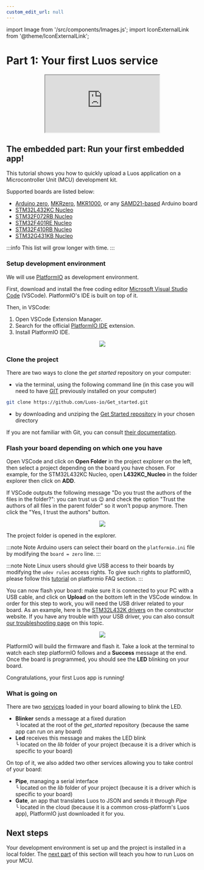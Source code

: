 ```yaml
---
custom_edit_url: null
---
```


import Image from '/src/components/Images.js';
import IconExternalLink from '@theme/IconExternalLink';

# Part 1: Your first Luos service

<div align="center"><iframe className="player_iframe" src="https://www.youtube.com/embed/VcK-LJ-gnDo?feature=oembed" allow="accelerometer; autoplay; encrypted-media; gyroscope; picture-in-picture; fullscreen" ></iframe></div>

## The embedded part: Run your first embedded app!

This tutorial shows you how to quickly upload a Luos application on a Microcontroller Unit (MCU) development kit.

Supported boards are listed below:

- <a href="https://www.arduino.cc/en/Main/ArduinoBoardZero&" target="_blank">Arduino zero<IconExternalLink width="10" /></a>, <a href="https://store.arduino.cc/products/arduino-mkr-zero-i2s-bus-sd-for-sound-music-digital-audio-data" target="_blank">MKRzero<IconExternalLink width="10" /></a>, <a href="https://store.arduino.cc/collections/boards/products/arduino-mkr1000-wifi" target="_blank">MKR1000<IconExternalLink width="10" /></a>, or any <a href="https://en.wikipedia.org/wiki/List_of_Arduino_boards_and_compatible_systems" target="_blank">SAMD21-based<IconExternalLink width="10" /></a> Arduino board
- <a href="https://www.st.com/en/evaluation-tools/nucleo-l432kc.html" target="_blank">STM32L432KC Nucleo<IconExternalLink width="10" /></a>
- <a href="https://www.st.com/en/evaluation-tools/nucleo-f072rb.html" target="_blank">STM32F072RB Nucleo<IconExternalLink width="10" /></a>
- <a href="https://www.st.com/en/evaluation-tools/nucleo-f401re.html" target="_blank">STM32F401RE Nucleo<IconExternalLink width="10" /></a>
- <a href="https://www.st.com/en/evaluation-tools/nucleo-f410rb.html" target="_blank">STM32F410RB Nucleo<IconExternalLink width="10" /></a>
- <a href="https://www.st.com/en/evaluation-tools/nucleo-g431kb.html" target="_blank">STM32G431KB Nucleo<IconExternalLink width="10" /></a>

:::info
This list will grow longer with time.
:::

### Setup development environment

We will use <a href="https://platformio.org/platformio-ide" target="_blank">PlatformIO<IconExternalLink width="10" /></a> as development environment.

First, download and install the free coding editor <a href="https://code.visualstudio.com/" target="_blank">Microsoft Visual Studio Code<IconExternalLink width="10" /></a> (VSCode). PlatformIO's IDE is built on top of it.

Then, in VSCode:

1.  Open VSCode Extension Manager.
2.  Search for the official <a href="https://platformio.org/install/ide?install=vscode" target="_blank">PlatformIO IDE<IconExternalLink width="10" /></a> extension.
3.  Install PlatformIO IDE.

<div align="center">
  <Image src="/img/get-started/install_VSCODE.png" darkSrc=''/>
</div>

### Clone the project

There are two ways to clone the _get started_ repository on your computer:

- via the terminal, using the following command line (in this case you will need to have <a href="https://git-scm.com/downloads" target="_blank">GIT<IconExternalLink width="10" /></a> previously installed on your computer)

```bash
git clone https://github.com/Luos-io/Get_started.git
```

- by downloading and unziping the <a href="https://github.com/Luos-io/Get_started/archive/refs/heads/master.zip" target="_blank">Get Started repository<IconExternalLink width="10" /></a> in your chosen directory

If you are not familiar with Git, you can consult <a href="https://git-scm.com/doc" target="_blank">their documentation<IconExternalLink width="10" /></a>.

### Flash your board depending on which one you have

Open VSCode and click on **Open Folder** in the project explorer on the left, then select a project depending on the board you have chosen. For example, for the STM32L432KC Nucleo, open **L432KC_Nucleo** in the folder explorer then click on **ADD**.

If VSCode outputs the following message "Do you trust the authors of the files in the folder?": you can trust us 😉 and check the option "Trust the authors of all files in the parent folder" so it won't popup anymore. Then click the "Yes, I trust the authors" button.

<div align="center">
  <Image src="/img/get-started/Open_project2.png" darkSrc=''/>
</div>

The project folder is opened in the explorer.

:::note Note
Arduino users can select their board on the `platformio.ini` file by modifying the `board = zero` line.
:::

:::note Note
Linux users should give USB access to their boards by modifying the `udev rules` access rights. To give such rights to platformIO, please follow this <a href="https://docs.platformio.org/en/latest//faq.html#platformio-udev-rules" target="_blank">tutorial<IconExternalLink width="10" /></a> on platformio FAQ section.
:::


You can now flash your board: make sure it is connected to your PC with a USB cable, and click on **Upload** on the bottom left in the VSCode window. In order for this step to work, you will need the USB driver related to your board. As an example, here is the <a href="https://www.st.com/en/development-tools/stsw-link009.html" target="_blank">STM32L432K drivers<IconExternalLink width="10" /></a> on the constructor website. If you have any trouble with your USB driver, you can also consult [our troubleshooting page](/faq/dfu) on this topic.

<div align="center">
  <Image src="/img/get-started/Flash_board2.png" darkSrc=''/>
</div>

PlatformIO will build the firmware and flash it. Take a look at the terminal to watch each step platformIO follows and a **Success** message at the end. Once the board is programmed, you should see the **LED** blinking on your board.

Congratulations, your first Luos app is running!

### What is going on

There are two [services](/docs/luos-technology/services/services) loaded in your board allowing to blink the LED.

- **Blinker** sends a message at a fixed duration<br /> ╰ located at the root of the _get_started_ repository (because the same app can run on any board)
- **Led** receives this message and makes the LED blink<br /> ╰ located on the _lib_ folder of your project (because it is a driver which is specific to your board)

On top of it, we also added two other services allowing you to take control of your board:

- **Pipe**, managing a serial interface<br /> ╰ located on the _lib_ folder of your project (because it is a driver which is specific to your board)
- **Gate**, an app that translates Luos to JSON and sends it through _Pipe_<br /> ╰ located in the cloud (because it is a common cross-platform's Luos app), PlatformIO just downloaded it for you.

## Next steps

Your development environment is set up and the project is installed in a local folder. The [next part](/get-started/get-started2) of this section will teach you how to run Luos on your MCU.
